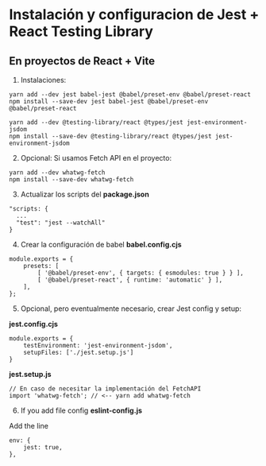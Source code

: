# Instalación y configuracion de Jest + React Testing Library

## En proyectos de React + Vite

1. Instalaciones:

```
yarn add --dev jest babel-jest @babel/preset-env @babel/preset-react
npm install --save-dev jest babel-jest @babel/preset-env @babel/preset-react

yarn add --dev @testing-library/react @types/jest jest-environment-jsdom
npm install --save-dev @testing-library/react @types/jest jest-environment-jsdom
```

2. Opcional: Si usamos Fetch API en el proyecto:

```
yarn add --dev whatwg-fetch
npm install --save-dev whatwg-fetch
```

3. Actualizar los scripts del **package.json**

```
"scripts: {
  ...
  "test": "jest --watchAll"
}
```

4. Crear la configuración de babel **babel.config.cjs**

```
module.exports = {
    presets: [
        [ '@babel/preset-env', { targets: { esmodules: true } } ],
        [ '@babel/preset-react', { runtime: 'automatic' } ],
    ],
};
```

5. Opcional, pero eventualmente necesario, crear Jest config y setup:

**jest.config.cjs**

```
module.exports = {
    testEnvironment: 'jest-environment-jsdom',
    setupFiles: ['./jest.setup.js']
}
```

**jest.setup.js**

```
// En caso de necesitar la implementación del FetchAPI
import 'whatwg-fetch'; // <-- yarn add whatwg-fetch
```

6. If you add file config **eslint-config.js**

Add the line

```
env: {
    jest: true,
},
```
